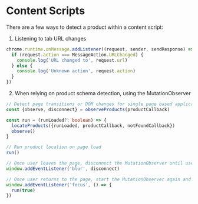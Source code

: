 # Content Scripts

There are a few ways to detect a product within a content script:

1. Listening to tab URL changes

```ts
chrome.runtime.onMessage.addListener((request, sender, sendResponse) => {
  if (request.action === MessageAction.URLChanged) {
    console.log('URL changed to', request.url)
  } else {
    console.log('Unknown action', request.action)
  }
})
```

2. When relying on product schema detection, using the MutationObserver

```ts
// Detect page transitions or DOM changes for single page based applications.
const {observe, disconnect} = observeProducts(productCallback)

const run = (runLoaded?: boolean) => {
  locateProducts({runLoaded, productCallback, notFoundCallback})
  observe()
}

// Run product location on page load
run()

// Once user leaves the page, disconnect the MutationObserver until user returns to tab.
window.addEventListener('blur', disconnect)

// Once user returns to the page, start the MutationObserver again and re-process page for updated chrome action icon.
window.addEventListener('focus', () => {
  run(true)
})
```
